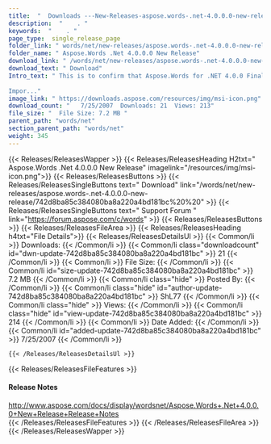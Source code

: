 ```yaml
---
title:  "  Downloads ---New-Releases-aspose.words-.net-4.0.0.0-new-release . " 
description:  "    . " 
keywords:  "    . " 
page_type:  single_release_page
folder_link: " words/net/new-releases/aspose.words-.net-4.0.0.0-new-release/"
folder_name: " Aspose.Words .Net 4.0.0.0 New Release"
download_link: " /words/net/new-releases/aspose.words-.net-4.0.0.0-new-release/742d8ba85c384080ba8a220a4bd181bc"
download_text: " Download"
Intro_text: " This is to confirm that Aspose.Words for .NET 4.0.0 Final is released.
 
Impor..."
image_link: " https://downloads.aspose.com/resources/img/msi-icon.png"
download_count: "   7/25/2007  Downloads: 21  Views: 213"
file_size: "  File Size: 7.2 MB "
parent_path: "words/net"
section_parent_path: "words/net"
weight: 345 
---
```


{{< Releases/ReleasesWapper >}}
  {{< Releases/ReleasesHeading H2txt=" Aspose.Words .Net 4.0.0.0 New Release" imagelink="/resources/img/msi-icon.png">}}
  {{< Releases/ReleasesButtons >}}
    {{< Releases/ReleasesSingleButtons text=" Download" link="/words/net/new-releases/aspose.words-.net-4.0.0.0-new-release/742d8ba85c384080ba8a220a4bd181bc%20%20" >}}
    {{< Releases/ReleasesSingleButtons text=" Support Forum " link="https://forum.aspose.com/c/words" >}}
  {{< Releases/ReleasesButtons >}}
  {{< Releases/ReleasesFileArea >}}
    {{< Releases/ReleasesHeading h4txt="File Details">}}
    {{< Releases/ReleasesDetailsUl >}}
            {{< Common/li  >}} Downloads: {{< /Common/li >}} 
      {{< Common/li class="downloadcount" id="dwn-update-742d8ba85c384080ba8a220a4bd181bc" >}} 21 {{< /Common/li >}} 
      {{< Common/li  >}} File Size: {{< /Common/li >}} 
      {{< Common/li id="size-update-742d8ba85c384080ba8a220a4bd181bc" >}} 7.2 MB {{< /Common/li >}} 
      {{< Common/li  class="hide" >}} Posted By: {{< /Common/li >}} 
      {{< Common/li class="hide" id="author-update-742d8ba85c384080ba8a220a4bd181bc" >}} ShL77 {{< /Common/li >}} 
      {{< Common/li class="hide"  >}} Views: {{< /Common/li >}} 
      {{< Common/li class="hide" id="view-update-742d8ba85c384080ba8a220a4bd181bc" >}} 214 {{< /Common/li >}} 
      {{< Common/li  >}} Date Added: {{< /Common/li >}} 
      {{< Common/li id="added-update-742d8ba85c384080ba8a220a4bd181bc" >}} 7/25/2007 {{< /Common/li >}} 

    {{< /Releases/ReleasesDetailsUl >}}

  {{< Releases/ReleasesFileFeatures >}}
      <h4>Release Notes</h4><div><a href="http://www.aspose.com/docs/display/wordsnet/Aspose.Words+.Net+4.0.0.0+New+Release+Release+Notes">http://www.aspose.com/docs/display/wordsnet/Aspose.Words+.Net+4.0.0.0+New+Release+Release+Notes</a></div>
  {{< /Releases/ReleasesFileFeatures >}}
 {{< /Releases/ReleasesFileArea >}}
{{< /Releases/ReleasesWapper >}}


